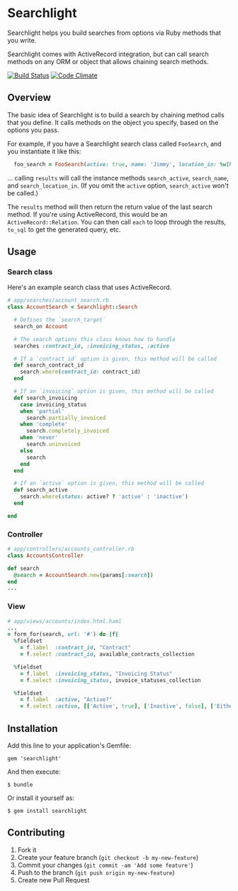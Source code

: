 # Searchlight

Searchlight helps you build searches from options via Ruby methods that you write.

Searchlight comes with ActiveRecord integration, but can call search methods on any ORM or object that allows chaining search methods.

[![Build Status](https://api.travis-ci.org/nathanl/searchlight.png?branch=master)](https://travis-ci.org/nathanl/searchlight)
[![Code Climate](https://codeclimate.com/github/nathanl/searchlight.png)](https://codeclimate.com/github/nathanl/searchlight)

## Overview

The basic idea of Searchlight is to build a search by chaining method calls that you define. It calls methods on the object you specify, based on the options you pass.

For example, if you have a Searchlight search class called `FooSearch`, and you instantiate it like this:

```ruby
  foo_search = FooSearch(active: true, name: 'Jimmy', location_in: %w[NY LA]) # or params[:query]
```

... calling `results` will call the instance methods `search_active`, `search_name`, and `search_location_in`. (If you omit the `active` option, `search_active` won't be called.)

The `results` method will then return the return value of the last search method. If you're using ActiveRecord, this would be an `ActiveRecord::Relation`. You can then call `each` to loop through the results, `to_sql` to get the generated query, etc.

## Usage

### Search class

Here's an example search class that uses ActiveRecord.

```ruby
# app/searches/account_search.rb
class AccountSearch < Searchlight::Search

  # Defines the `search_target`
  search_on Account

  # The search options this class knows how to handle
  searches :contract_id, :invoicing_status, :active

  # If a `contract_id` option is given, this method will be called
  def search_contract_id
    search.where(contract_id: contract_id)
  end

  # If an `invoicing` option is given, this method will be called
  def search_invoicing
    case invoicing_status
    when 'partial'
      search.partially_invoiced
    when 'complete'
      search.completely_invoiced
    when 'never'
      search.uninvoiced
    else
      search
    end
  end

  # If an `active` option is given, this method will be called
  def search_active
    search.where(status: active? ? 'active' : 'inactive')
  end

end
```

### Controller

```ruby
# app/controllers/accounts_controller.rb
class AccountsController

def search
  @search = AccountSearch.new(params[:search])
end
...
```

### View
```ruby
# app/views/accounts/index.html.haml
...
= form_for(search, url: '#') do |f|
  %fieldset
    = f.label  :contract_id, "Contract"
    = f.select :contract_id, available_contracts_collection

  %fieldset
    = f.label  :invoicing_status, "Invoicing Status"
    = f.select :invoicing_status, invoice_statuses_collection

  %fieldset
    = f.label  :active, "Active?"
    = f.select :active, [['Active', true], ['Inactive', false], ['Either', nil]]
```

## Installation

Add this line to your application's Gemfile:

    gem 'searchlight'

And then execute:

    $ bundle

Or install it yourself as:

    $ gem install searchlight

## Contributing

1. Fork it
2. Create your feature branch (`git checkout -b my-new-feature`)
3. Commit your changes (`git commit -am 'Add some feature'`)
4. Push to the branch (`git push origin my-new-feature`)
5. Create new Pull Request
